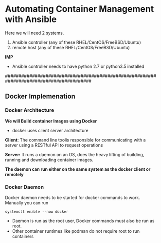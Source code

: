 # Automating Container Management with Ansible

Here we will need 2 systems,
1. Ansible controller (any of these RHEL/CentOS/FreeBSD/Ubuntu)
2. remote host (any of these RHEL/CentOS/FreeBSD/Ubuntu)

**IMP**

* Ansible controller needs to have python 2.7 or python3.5 installed 


########################################################################################

## Docker Implemenation

### Docker Architecture

__We will Build container Images using Docker__

* docker uses client server architecture

**Client:** The command line toolis responsible for communicating with a server using a RESTful API to request operations


**Server:** It runs a daemon on an OS, does the heavy lifting of building, running and downloading container images.

**The daemon can run either on the same system as the docker client or remotely**


### Docker Daemon

Docker daemon needs to be started for docker commands to work. Manually you can run

```
systemctl enable --now docker
```

* Daemon is run as the root user, Docker commands must also be run as root. 
* Other container runtimes like podman do not require root to run containers
